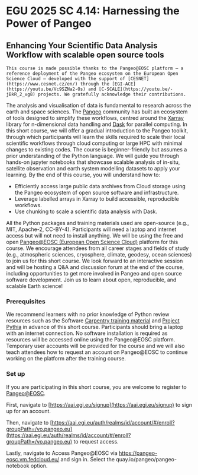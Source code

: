 # EGU 2025 SC 4.14: Harnessing the Power of Pangeo

## Enhancing Your Scientific Data Analysis Workflow with scalable open source tools

```{note}
This course is made possible thanks to the Pangeo@EOSC platform — a reference deployment of the Pangeo ecosystem on the European Open Science Cloud — developed with the support of [CESNET](https://www.cesnet.cz/en/) through the [EGI-ACE](https://youtu.be/Vc9SZNa2-Os) and [C-SCALE](https://youtu.be/-jBkR_2_vg8) projects. We gratefully acknowledge their contributions.
```

The analysis and visualisation of data is fundamental to research across the earth and space sciences. The [Pangeo](https://pangeo.io) community has built an ecosystem of tools designed to simplify these workflows, centred around the [Xarray](https://xarray.dev) library for n-dimensional data handling and [Dask](https://www.dask.org) for parallel computing. In this short course, we will offer a gradual introduction to the Pangeo toolkit, through which participants will learn the skills required to scale their local scientific workflows through cloud computing or large HPC with minimal changes to existing codes.
The course is beginner-friendly but assumes a prior understanding of the Python language. We will guide you through hands-on jupyter notebooks that showcase scalable analysis of in-situ, satellite observation and earth system modelling datasets to apply your learning. By the end of this course, you will understand how to:
- Efficiently access large public data archives from Cloud storage using the Pangeo ecosystem of open source software and infrastructure.
- Leverage labelled arrays in Xarray to build accessible, reproducible workflows.
- Use chunking to scale a scientific data analysis with Dask.

All the Python packages and training materials used are open-source (e.g., MIT, Apache-2, CC-BY-4). Participants will need a laptop and internet access but will not need to install anything. We will be using the free and open [Pangeo@EOSC (European Open Science Cloud)](https://pangeo-data.github.io/pangeo-eosc/) platform for this course. We encourage attendees from all career stages and fields of study (e.g., atmospheric sciences, cryosphere, climate, geodesy, ocean sciences) to join us for this short course. We look forward to an interactive session and will be hosting a Q&A and discussion forum at the end of the course, including opportunities to get more involved in Pangeo and open source software development. Join us to learn about open, reproducible, and scalable Earth science!

### Prerequisites

We recommend learners with no prior knowledge of Python review resources such as the Software [Carpentry training material](https://carpentries-incubator.github.io/geospatial-python/) and [Project Pythia](https://projectpythia.org) in advance of this short course. Participants should bring a laptop with an internet connection. No software installation is required as resources will be accessed online using the Pangeo@EOSC platform. Temporary user accounts will be provided for the course and we will also teach attendees how to request an account on Pangeo@EOSC to continue working on the platform after the training course.

### Set up

If you are participating in this short course, you are welcome to register to [Pangeo@EOSC](https://pangeo-data.github.io/pangeo-eosc/).

First, navigate to [https://aai.egi.eu/signup](https://aai.egi.eu/signup) to sign up for an account.

Then, navigate to [https://aai.egi.eu/auth/realms/id/account/#/enroll?groupPath=/vo.pangeo.eu](https://aai.egi.eu/auth/realms/id/account/#/enroll?groupPath=/vo.pangeo.eu) to request access.

Lastly, navigate to Access Pangeo@EOSC via https://pangeo-eosc.vm.fedcloud.eu/ and sign in. Select the quay.io/pangeo/pangeo-notebook option. 
